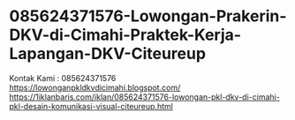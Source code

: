 # 085624371576-Lowongan-Prakerin-DKV-di-Cimahi-Praktek-Kerja-Lapangan-DKV-Citeureup
Kontak Kami : 085624371576  https://lowonganpkldkvdicimahi.blogspot.com/  https://1iklanbaris.com/iklan/085624371576-lowongan-pkl-dkv-di-cimahi-pkl-desain-komunikasi-visual-citeureup.html
